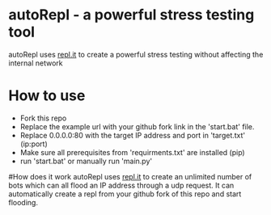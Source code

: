 # autoRepl - a powerful stress testing tool
autoRepl uses [repl.it](https://repl.it) to create a powerful stress testing without affecting the internal network

# How to use
 - Fork this repo
 - Replace the example url with your github fork link in the 'start.bat' file.
 - Replace 0.0.0.0:80 with the target IP address and port in 'target.txt' (ip:port)
 - Make sure all prerequisites from 'requirments.txt' are installed (pip)
 - run 'start.bat' or manually run 'main.py'

#How does it work
autoRepl uses [repl.it](https://repl.it) to create an unlimited number of bots which can all flood an IP address through a udp request. It can automatically create a repl from your github fork of this repo and start flooding.

